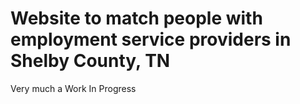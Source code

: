 # Website to match people with employment service providers in Shelby County, TN

Very much a Work In Progress
